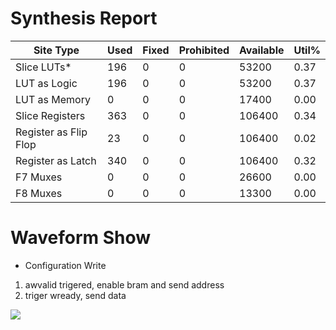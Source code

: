 # Synthesis Report
|        Site Type        | Used | Fixed | Prohibited | Available | Util% |
| ---- | ---- | ---- | ---- | ---- | ---- |
| Slice LUTs*             |  196 |     0 |          0 |     53200 |  0.37 |
|   LUT as Logic          |  196 |     0 |          0 |     53200 |  0.37 |
|   LUT as Memory         |    0 |     0 |          0 |     17400 |  0.00 |
| Slice Registers         |  363 |     0 |          0 |    106400 |  0.34 |
|   Register as Flip Flop |   23 |     0 |          0 |    106400 |  0.02 |
|   Register as Latch     |  340 |     0 |          0 |    106400 |  0.32 |
| F7 Muxes                |    0 |     0 |          0 |     26600 |  0.00 |
| F8 Muxes                |    0 |     0 |          0 |     13300 |  0.00 |
# Waveform Show
* Configuration Write  
1. awvalid trigered, enable bram and send address
2. triger wready, send data

![](https://github.com/jxes993409/2023-Spring-SoC-Design/blob/main/Lab3/waveform/Waveform0.png)
